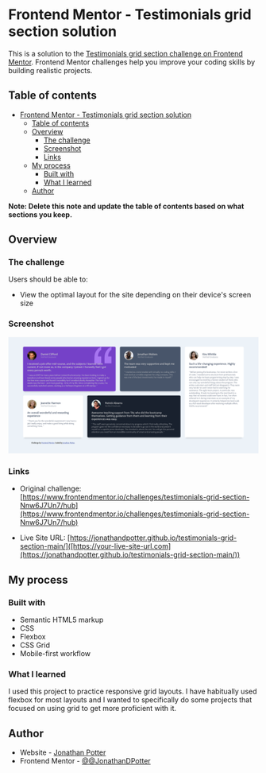 # Frontend Mentor - Testimonials grid section solution

This is a solution to the [Testimonials grid section challenge on Frontend Mentor](https://www.frontendmentor.io/challenges/testimonials-grid-section-Nnw6J7Un7). Frontend Mentor challenges help you improve your coding skills by building realistic projects.

## Table of contents

- [Frontend Mentor - Testimonials grid section solution](#frontend-mentor---testimonials-grid-section-solution)
  - [Table of contents](#table-of-contents)
  - [Overview](#overview)
    - [The challenge](#the-challenge)
    - [Screenshot](#screenshot)
    - [Links](#links)
  - [My process](#my-process)
    - [Built with](#built-with)
    - [What I learned](#what-i-learned)
  - [Author](#author)

**Note: Delete this note and update the table of contents based on what sections you keep.**

## Overview

### The challenge

Users should be able to:

- View the optimal layout for the site depending on their device's screen size

### Screenshot

![screenshot of completed project](image.png)

### Links

- Original challenge: [https://www.frontendmentor.io/challenges/testimonials-grid-section-Nnw6J7Un7/hub](https://www.frontendmentor.io/challenges/testimonials-grid-section-Nnw6J7Un7/hub)

- Live Site URL: [https://jonathandpotter.github.io/testimonials-grid-section-main/]([https://your-live-site-url.com](https://jonathandpotter.github.io/testimonials-grid-section-main/))

## My process

### Built with

- Semantic HTML5 markup
- CSS
- Flexbox
- CSS Grid
- Mobile-first workflow

### What I learned

I used this project to practice responsive grid layouts. I have habitually used flexbox for most layouts and I wanted to specifically do some projects that focused on using grid to get more proficient with it.

## Author

- Website - [Jonathan Potter](https://portfolio-next-snowy-omega.vercel.app/)
- Frontend Mentor - [@@JonathanDPotter](https://www.frontendmentor.io/profile/@JonathanDPotter)
